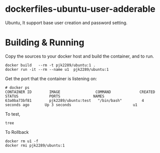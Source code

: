 # dockerfiles-ubuntu-user-adderable
Ubuntu, It support base user creation and password setting.

# Building & Running

Copy the sources to your docker host and build the container, and to run.
```
docker build   --rm -t pjk2289/ubuntu:1 .
docker run -it --rm --name u1  pjk2289/ubuntu:1
```
Get the port that the container is listening on:

```
# docker ps
CONTAINER ID        IMAGE                COMMAND             CREATED             STATUS              PORTS               NAMES
63a0ba73bf81        pjk2289/ubuntu:test   "/bin/bash"         4 seconds ago       Up 3 seconds                            u1
```

To test,
```
tree
```
To Rollback
```
docker rm u1 -f 
docker rmi pjk2289/ubuntu:1
```
